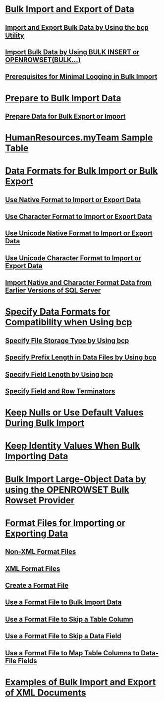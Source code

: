 # [Bulk Import and Export of Data](bulk-import-and-export-of-data-sql-server.md)
## [Import and Export Bulk Data by Using the bcp Utility](import-and-export-bulk-data-by-using-the-bcp-utility-sql-server.md)
## [Import Bulk Data by Using BULK INSERT or OPENROWSET(BULK...)](import-bulk-data-by-using-bulk-insert-or-openrowset-bulk-sql-server.md)
## [Prerequisites for Minimal Logging in Bulk Import](prerequisites-for-minimal-logging-in-bulk-import.md)
# [Prepare to Bulk Import Data](prepare-to-bulk-import-data-sql-server.md)
## [Prepare Data for Bulk Export or Import](prepare-data-for-bulk-export-or-import-sql-server.md)
# [HumanResources.myTeam Sample Table](humanresources-myteam-sample-table-sql-server.md)
# [Data Formats for Bulk Import or Bulk Export](data-formats-for-bulk-import-or-bulk-export-sql-server.md)
## [Use Native Format to Import or Export Data](use-native-format-to-import-or-export-data-sql-server.md)
## [Use Character Format to Import or Export Data](use-character-format-to-import-or-export-data-sql-server.md)
## [Use Unicode Native Format to Import or Export Data](use-unicode-native-format-to-import-or-export-data-sql-server.md)
## [Use Unicode Character Format to Import or Export Data](use-unicode-character-format-to-import-or-export-data-sql-server.md)
## [Import Native and Character Format Data from Earlier Versions of SQL Server](import-native-and-character-format-data-from-earlier-versions-of-sql-server.md)
# [Specify Data Formats for Compatibility when Using bcp](specify-data-formats-for-compatibility-when-using-bcp-sql-server.md)
## [Specify File Storage Type by Using bcp](specify-file-storage-type-by-using-bcp-sql-server.md)
## [Specify Prefix Length in Data Files by Using bcp](specify-prefix-length-in-data-files-by-using-bcp-sql-server.md)
## [Specify Field Length by Using bcp](specify-field-length-by-using-bcp-sql-server.md)
## [Specify Field and Row Terminators](specify-field-and-row-terminators-sql-server.md)
# [Keep Nulls or Use Default Values During Bulk Import](keep-nulls-or-use-default-values-during-bulk-import-sql-server.md)
# [Keep Identity Values When Bulk Importing Data](keep-identity-values-when-bulk-importing-data-sql-server.md)
# [Bulk Import Large-Object Data by using the OPENROWSET Bulk Rowset Provider](bulk-import-large-object-data-with-openrowset-bulk-rowset-provider.md)
# [Format Files for Importing or Exporting Data](format-files-for-importing-or-exporting-data-sql-server.md)
## [Non-XML Format Files](non-xml-format-files-sql-server.md)
## [XML Format Files](xml-format-files-sql-server.md)
## [Create a Format File](create-a-format-file-sql-server.md)
## [Use a Format File to Bulk Import Data](use-a-format-file-to-bulk-import-data-sql-server.md)
## [Use a Format File to Skip a Table Column](use-a-format-file-to-skip-a-table-column-sql-server.md)
## [Use a Format File to Skip a Data Field](use-a-format-file-to-skip-a-data-field-sql-server.md)
## [Use a Format File to Map Table Columns to Data-File Fields](use-a-format-file-to-map-table-columns-to-data-file-fields-sql-server.md)
# [Examples of Bulk Import and Export of XML Documents](examples-of-bulk-import-and-export-of-xml-documents-sql-server.md)
